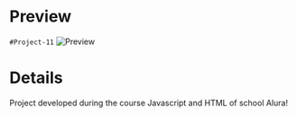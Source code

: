 # Preview
```#Project-11```
![Preview](./preview.png)
# Details
Project developed during the course Javascript and HTML of school Alura! 
